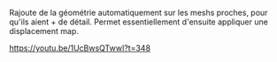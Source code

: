 Rajoute de la géométrie automatiquement sur les meshs proches, pour qu'ils aient + de détail. Permet essentiellement d'ensuite appliquer une displacement map.

https://youtu.be/1UcBwsQTwwI?t=348
